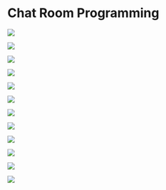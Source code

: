 # Chat Room Programming

![](https://github.com/CJP0/socketPractice/blob/master/Chat_Room_Programming/picture/chatRoomClient.png)

![](https://github.com/CJP0/socketPractice/blob/master/Chat_Room_Programming/picture/chatRoomClient2.png)

![](https://github.com/CJP0/socketPractice/blob/master/Chat_Room_Programming/picture/chatRoomClient3.png)

![](https://github.com/CJP0/socketPractice/blob/master/Chat_Room_Programming/picture/chatRoomClient4.png)

![](https://github.com/CJP0/socketPractice/blob/master/Chat_Room_Programming/picture/chatRoomServer.png)

![](https://github.com/CJP0/socketPractice/blob/master/Chat_Room_Programming/picture/chatRoomClient5.png)

![](https://github.com/CJP0/socketPractice/blob/master/Chat_Room_Programming/picture/chatRoomClientSelect.png)

![](https://github.com/CJP0/socketPractice/blob/master/Chat_Room_Programming/picture/chatRoomClientSelect2.png)

![](https://github.com/CJP0/socketPractice/blob/master/Chat_Room_Programming/picture/chatRoomClientSelect3.png)

![](https://github.com/CJP0/socketPractice/blob/master/Chat_Room_Programming/picture/chatRoomClientSelect4.png)

![](https://github.com/CJP0/socketPractice/blob/master/Chat_Room_Programming/picture/chatRoomServerSelect.png)

![](https://github.com/CJP0/socketPractice/blob/master/Chat_Room_Programming/picture/chatRoomClientSelect5.png)